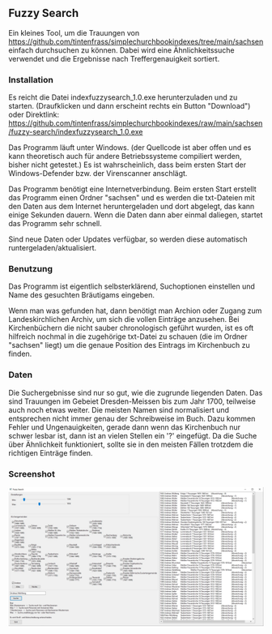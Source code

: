 ## Fuzzy Search
Ein kleines Tool, um die Trauungen von https://github.com/tintenfrass/simplechurchbookindexes/tree/main/sachsen
einfach durchsuchen zu können. Dabei wird eine Ähnlichkeitssuche verwendet und die Ergebnisse nach Treffergenauigkeit sortiert.

### Installation
Es reicht die Datei indexfuzzysearch_1.0.exe herunterzuladen und zu starten. (Draufklicken und dann erscheint rechts ein Button "Download")
oder Direktlink:
https://github.com/tintenfrass/simplechurchbookindexes/raw/main/sachsen/fuzzy-search/indexfuzzysearch_1.0.exe

Das Programm läuft unter Windows.
(der Quellcode ist aber offen und es kann theoretisch auch für andere Betriebssysteme compiliert werden, bisher nicht getestet.)
Es ist wahrscheinlich, dass beim ersten Start der Windows-Defender bzw. der Virenscanner anschlägt.

Das Programm benötigt eine Internetverbindung.
Beim ersten Start erstellt das Programm einen Ordner "sachsen" und es werden die txt-Dateien mit den Daten aus dem Internet heruntergeladen und dort abgelegt, das kann einige Sekunden dauern.
Wenn die Daten dann aber einmal daliegen, startet das Programm sehr schnell.

Sind neue Daten oder Updates verfügbar, so werden diese automatisch runtergeladen/aktualisiert.

### Benutzung
Das Programm ist eigentlich selbsterklärend, Suchoptionen einstellen und Name des gesuchten Bräutigams eingeben.

Wenn man was gefunden hat, dann benötigt man Archion oder Zugang zum Landeskirchlichen Archiv, um sich die vollen Einträge anzusehen.
Bei Kirchenbüchern die nicht sauber chronologisch geführt wurden, ist es oft hilfreich nochmal in die zugehörige txt-Datei zu schauen (die im Ordner "sachsen" liegt) um die genaue Position des Eintrags im Kirchenbuch zu finden.

### Daten
Die Suchergebnisse sind nur so gut, wie die zugrunde liegenden Daten. Das sind Trauungen im Gebeiet Dresden-Meissen bis zum Jahr 1700, teilweise auch noch etwas weiter.
Die meisten Namen sind normalisiert und entsprechen nicht immer genau der Schreibweise im Buch.
Dazu kommen Fehler und Ungenauigkeiten, gerade dann wenn das Kirchenbuch nur schwer lesbar ist, dann ist an vielen Stellen ein '?' eingefügt.
Da die Suche über Ähnlichkeit funktioniert, sollte sie in den meisten Fällen trotzdem die richtigen Einträge finden.

### Screenshot
![Screenshot](example.jpg)